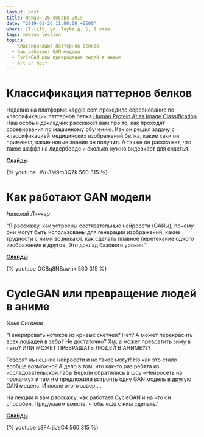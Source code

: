 ```yaml
---
layout: post
title: Лекции 26 января 2019
date: "2019-01-26 11:00:00 +0600"
where: IT-lift, ул. Таубе д. 5, 1 этаж.
tags: meetup lection
topics:
  - Классификация паттернов белков
  - Как работают GAN модели
  - CycleGAN или превращение людей в аниме
  - Art or Not?
---
```


# Классификация паттернов белков

Недавно на платформе kaggle.com проходило соревнование по классификации паттернов белка [Human Protein Atlas Image Classification](https://www.kaggle.com/c/human-protein-atlas-image-classification). Наш особый докладчик расскажет вам про то, как проходят соревнования по машинному обучению. Как он решил задачу с классификацией медицинских изображений белка, какие хаки он применял, какие новые знания он получил. А также он расскажет, что такое шаффл на лидерборде и сколько нужно видеокарт для счастья.

**[Слайды](/assets/presentations/2019-01-26_01_Documents-kaggle-protein-atlas.pdf)**  

{% youtube -Wu3M9m3Q7k 560 315 %}

# Как работают GAN модели

_Николай Линкер_

"Я расскажу, как устроены состязательные нейросети (GANы), почему они могут быть использованы для генерации изображений, какие трудности с ними возникают, как сделать плавное перетекание одного изображения в другое. Это доклад базового уровня."

**[Слайды](http://nlinker.github.io/presentations/08_how-do-GANs-work/index-ru.html)**  

{% youtube OCBq8NBawhk 560 315 %}

# CycleGAN или превращение людей в аниме

_Илья Сиганов_

"Генерировать котиков из кривых скетчей? Нет? А может перекрасить всех лошадей в зебр? Не достаточно? Хм, а может превратить зиму в лето? ИЛИ МОЖЕТ ПРЕВРАЩАТЬ ЛЮДЕЙ В АНИМЕ???

Говорят нынешние нейросети и не такое могут! Но как это стало вообще возможно? А дело в том, что как-то раз ребята из исследовательской лабы Беркли обратились в шоу «Нейросеть на прокачку» и там им предложили встроить одну GAN модель в другую GAN модель. И после этого завер…..

На лекции я вам расскажу, как работает CycleGAN и на что он способен. Придумаем вместе, чтобы еще с ним сделать."

**[Слайды](http://bit.ly/cyclegan_anime)**

{% youtube s8F4rjiJsC4 560 315 %}